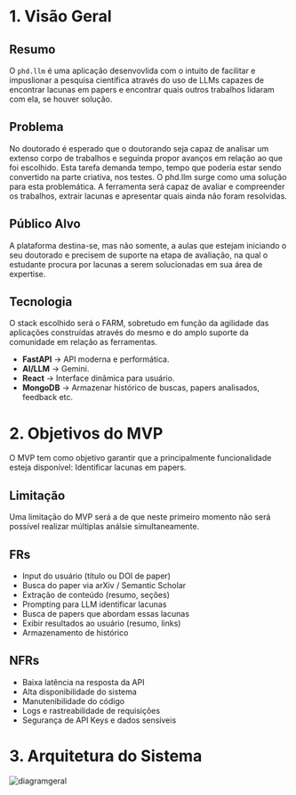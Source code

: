 # 1. Visão Geral

## Resumo
O `phd.llm`  é uma aplicação desenvovlida com o intuito de facilitar e impuslionar a pesquisa científica através do uso de LLMs capazes de encontrar lacunas em papers e encontrar quais outros trabalhos lidaram com ela, se houver solução.

## Problema
No doutorado é esperado que o doutorando seja capaz de analisar um extenso corpo de trabalhos e seguinda propor avanços em relação ao que foi escolhido. Esta tarefa demanda tempo, tempo que poderia estar sendo convertido na parte criativa, nos testes. O phd.llm surge como uma solução para esta problemática. A ferramenta será capaz de avaliar e compreender os trabalhos, extrair lacunas e apresentar quais ainda não foram resolvidas.

## Público Alvo
A plataforma destina-se, mas não somente, a aulas que estejam iniciando o seu doutorado e precisem de suporte na etapa de avaliação, na qual o estudante procura por lacunas a serem solucionadas em sua área de expertise.

## Tecnologia
O stack escolhido será o FARM, sobretudo em função da agilidade das aplicações construídas através do mesmo e do amplo suporte da comunidade em relação as ferramentas.

* **FastAPI** → API moderna e performática.
* **AI/LLM** → Gemini.
* **React** → Interface dinâmica para usuário.
* **MongoDB** → Armazenar histórico de buscas, papers analisados, feedback etc.

# 2. Objetivos do MVP
O MVP tem como objetivo garantir que a principalmente funcionalidade esteja disponível: Identificar lacunas em papers.

## Limitação
Uma limitação do MVP será a de que neste primeiro momento não será possível realizar múltiplas análsie simultaneamente.

## FRs
* Input do usuário (título ou DOI de paper)
* Busca do paper via arXiv / Semantic Scholar
* Extração de conteúdo (resumo, seções)
* Prompting para LLM identificar lacunas
* Busca de papers que abordam essas lacunas
* Exibir resultados ao usuário (resumo, links)
*  Armazenamento de histórico

## NFRs
* Baixa latência na resposta da API
* Alta disponibilidade do sistema
* Manutenibilidade do código
* Logs e rastreabilidade de requisições
* Segurança de API Keys e dados sensíveis

# 3.  Arquitetura do Sistema
![diagramgeral](https://github.com/user-attachments/assets/a9ac7ceb-a6df-4e1a-b818-af088f117186)



